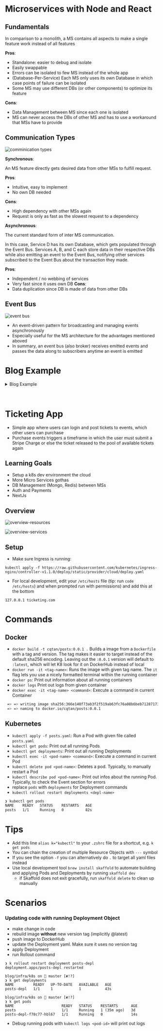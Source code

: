 # Microservices with Node and React

## **Fundamentals**

In comparison to a monolith, a MS contains all aspects to make a single feature work instead of all features

**Pros**:

- Standalone: easier to debug and isolate
- Easily swappable
- Errors can be isolated to few MS instead of the whole app
- (Database-Per-Service) Each MS only uses its own Database in which case points of failure can be isolated
- Some MS may use different DBs (or other components) to optimize its feature

**Cons**:

- Data Management between MS since each one is isolated
- MS can never access the DBs of other MS and has to use a workaround that MSs have to provide

## Communication Types

![comminication types](./screenshots/communication_types.png)

**Synchronous**:

An MS feature directly gets desired data from other MSs to fulfill request.

**Pros**:

- Intuitive, easy to implement
- No own DB needed

**Cons**:

- High dependency with other MSs again
- Request is only as fast as the slowest request to a dependency

**Asynchronous**:

The current standard form of inter MS communication.

In this case, Service D has its own Database, which gets populated through the Event Bus. Services A, B, and C each store data in their respective DBs while also emitting an event to the Event Bus, notifying other services subscribed to the Event Bus about the transaction they made.

**Pros**:

- Independent / no webbing of services
- Very fast since it uses own DB
  **Cons**:
- Data duplication since DB is made of data from other DBs

## Event Bus

![event bus](./screenshots/event_bus.png)

- An event-driven pattern for broadcasting and managing events asynchronously
- Especially useful for the MS architecture for the advantages mentioned aboved
- In summary, an event bus (also broker) receives emitted events and passes the data along to subscribers anytime an event is emitted

# Blog Example

<details>
<summary>Blog Example</summary>

The following goes through a rough overview of the patterns used in tried and tested solutions by implementing them by hand.

## Query Service

- This service really simply joins data and creates data related to presentation
- The client targets this service for getting data
- Other services are still available for creation purposes

## Moderation Service

- Say we need to perform a process on comments that are being created, a Moderation service serves this example for filtering out comments with certain content
- In order to prevent downsides, such as delays in rendering feature creep for the Query service, the following pattern is suggested to solve these issues

### Steps

- Comment service emits `CommentCreated` event
- Event bus sends to both the Query and Moderation service
- The Query service first gets a comment status of `pending`. This helps to conditionally notify clients of a loading state
- The Moderation service does the processing and emits back to the event bus with the newly calculated comment status and type `CommentModerated`
- The Event bus sends this back to the Comment service in order to update that comment's status to either `approved` or `rejected`
- Lastly, the Comment service emits a the comment back with type `CommentUpdated` so that the data is available in the Query service and ready for the client to update the render

## Syncing Events

A common issue is when a service is interrupted or a new service is introduced. This service would need all events that it missed in order to be in sync again with all other services. There are other patterns/solution to this as well, however, in oder to avoid feature creep the following is suggested, which also heavily relies on the Event bus:

![event sync](screenshots/event_sync.png)

- For every event the Event bus stores event in its DB
- Interrupted or newly introduced services then needs to fetch data from this DB to be in sync with other services
  - Another solution was to allow this new service access to the DBs of the other services, however, other services may have differing DB solutions, which the new service needs to know about and cater for
- Example can be executed, by shutting down the Query service and creating posts. Turn on the Query service again. This should let the Query service sync with the Event bus data on startup, making the client receive all the posts it missed

# References

- Feature Creep: When an implementation for a specific domain needs to accomodate the business logic of another domain it becomes more complex than it needs to be

---

---

# Docker & Kubernetes

- Docker as our Containerization solution to contain each of our MS in an environment that includes everything it needs for it to run
- Docker configs to include information / commands in order to run each service correctly
- Kubernetes to easily manage mutliple containers in terms of: auto scaling, container communication, commands

![kuberenets](screenshots/kubernetes.png)

Once installed locally, Docker is then able to use methods (Namespacing and Control Groups) to partition sections of the computer dedicated for each container it is meant to create. Since these methods are only native to Linux systems, Docker runs Linux virtual machine in the background to perform these methods by communicating to the Linux kernel. You can see the Linux version by running `docker version`.

![docker resources](screenshots/docker_resources.png)

## Terminology

Since some of the terms used in the context of Kubernetes is identical to terms used in other areas, the following should help elaborate these `Objects `:

`Kubernetes Cluster`: A collection of nodes + a master to manage them

`Node`: A virtual machine that will run our containers

`Pod`: More or less a running container. Technically a pod can run multiple containers

`Deployment`: Monitors a set of pods, making sure they are running and restarting them if they crash

`Service`: Provides an easy-to-remember URL to access a running container. It is with this, the Event Bus will communicate with in order to access the isolated Micro Services.

## Services

This resource object facilitates the communication both for within and the outside.

![services-types](./screenshots/services_types.png)

### NodePort

Gets assigned a random port number once created, which can then be access from `http://localhost:30162/posts`. This is typically used for dev purposes to access Pods from the outside since we need to manage the port number manually. Rather use Load Balancer

![nodeport](./screenshots/nodeport-communication.png)

```sh
❯ k apply -f posts-srv.yaml
service/posts-srv created

blog/infra/k8s on  master [?]
❯ k get services
NAME         TYPE        CLUSTER-IP    EXTERNAL-IP   PORT(S)          AGE
kubernetes   ClusterIP   10.96.0.1     <none>        443/TCP          6d3h
posts-srv    NodePort    10.99.97.58   <none>        4000:30162/TCP   4m20s
```

### Cluster IP

Manages communication between Pods. You can also chain the creation of this resource object within the Deployment file.

### Load Balancer & Ingress

- Used as a single point of intereset for communication and helps routing to individual Pods
- Technically the former job of provisioning a single point of interest is the responsibility of a Load Balancer Service and the latter routing responsibility is done by an `Ingress` (`Ingress Controller`) pod
- Both work together: Once gets communication from the outside in to the cluser and the other for routing it to the correct pod's ClusterIP port.
- Ingress exposes HTTP and HTTPS routes from outside the cluster to services within the cluster. Traffic routing is controlled by rules defined on the Ingress resource.

![load-balancer](./screenshots/loadbalancer.png)
![ingress](./screenshots/ingress-srv.png)

Setting up Ingress with built-in Load Balancer

- Taken from https://kubernetes.github.io/ingress-nginx/: run to install all necessary resource objects:

```shell
kubectl apply -f https://raw.githubusercontent.com/kubernetes/ingress-nginx/controller-v1.1.0/deploy/static/provider/cloud/deploy.yaml
```

- Create an Ingress config service so that it knows were to route incomming calls, here `/ingress-srv.yaml` and run it
- For local development, edit your `/etc/hosts` file (tip: run `code /etc/hosts`) and when prompted run with permissions) and add this at the bottom

```text
127.0.0.1 posts.com
```

- This will route domains with name `posts.com` to localhost instead, which would essentially return the same response of `http://localhost:30162/posts` mentioned above

</details>
</br>
</br>

# Ticketing App

- Simple app where users can login and post tickets to events, which other users can purchase
- Purchase events triggers a timeframe in which the user must submit a Stripe Charge or else the ticket released to the pool of available tickets again

## Learning Goals

- Setup a k8s dev environment the cloud
- More Micro Services gothas
- DB Management (Mongo, Redis) between MSs
- Auth and Payments
- NextJs

## Overview

![overview-resources](./screenshots/t-overview-resources.png)

![overview-services](./screenshots/t-overview-services.png)

## Setup

- Make sure Ingress is running:

```shell
kubectl apply -f https://raw.githubusercontent.com/kubernetes/ingress-nginx/controller-v1.1.0/deploy/static/provider/cloud/deploy.yaml
```

- For local development, edit your `/etc/hosts` file (tip: run `code /etc/hosts`) and when prompted run with permissions) and add this at the bottom

```text
127.0.0.1 ticketing.com
```

# Commands

## Docker

- `docker build -t cqtan/posts:0.0.1 .` Builds a image from a `Dockerfile` with a tag and version. The tag makes it easier to target instead of the default sha256 encoding. Leaving out the `:0.0.1` version will default to `:latest`, which will let K8 look for it on DockerHub instead of local
- `docker run -it <tag-name>`: Runs the image with given tag name. The `it` flag lets you use a nicely formatted terminal within the running container
- `docker ps`: Print out information about all running containers
- `docker logs` Print out logs from given container
- `docker exec -it <tag-name> <command>`: Execute a command in current Container

```sh
 => => writing image sha256:366e148f73ab3f2f519ab63fc76a08b6beb712871736c36da9c  0.0s
 => => naming to docker.io/cqtan/posts:0.0.1                                     0.0s
```

## Kubernetes

- `kubectl apply -f posts.yaml`: Run a Pod with given file called `posts.yaml`
- `kubectl get pods`: Print out all running Pods
- `kubectl get deployments`: Print out all running Deployments
- `kubectl exec -it <pod-name> <command>`: Execute a command in current Pod
- `kubectl delete pod <pod-name>`: Deletes a pod. Typically, to manually restart a Pod
- `kubectl describe pod <pod-name>`: Print out infos about the running Pod. Typically, to check the Event section for errors
- replace `pods` with `deployments` for Deployment commands
- `kubectl rollout restart deployments <depl-name>`

```sh
❯ kubectl get pods
NAME    READY   STATUS    RESTARTS   AGE
posts   1/1     Running   0          82s
```

# Tips

- Add this line `alias k="kubectl"` to your `.zshrc` file for a shortcut, e.g. `k get pods`
- You can chain the creation of multiple Resource Objects with `---` symbol
- If you see the option `-f` you can alternatively do `.` to target all yaml files instead
- Use local development tool `brew install skaffold` to automate building and applying Pods and Deployments by running `skaffold dev`
  - if Skaffold does not exit gracefully, run `skaffold delete` to clean up manually

# Scenarios

### Updating code with running Deployment Object

- make change in code
- rebuild image **without** new version tag (implicitly @latest)
- push image to DockerHub
- update the Deployment yaml. Make sure it uses no version tag
- apply Deployment
- run Rollout command

```shell
❯ k rollout restart deployment posts-depl
deployment.apps/posts-depl restarted

blog/infra/k8s on  master [✘!?]
❯ k get deployments
NAME         READY   UP-TO-DATE   AVAILABLE   AGE
posts-depl   1/1     1            1           43s

blog/infra/k8s on  master [✘!?]
❯ k get pods
NAME                      READY   STATUS    RESTARTS      AGE
posts                     1/1     Running   1 (35m ago)   3d
posts-depl-f78c77-hbl67   1/1     Running   0             14s
```

- Debug running pods with `kubectl logs <pod-id>` will print out logs
